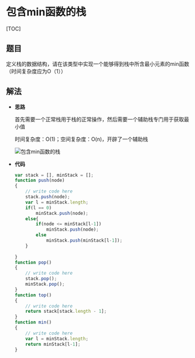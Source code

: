# 包含min函数的栈

[TOC]

## 题目

定义栈的数据结构，请在该类型中实现一个能够得到栈中所含最小元素的min函数（时间复杂度应为O（1））



## 解法

- **思路**

  首先需要一个正常栈用于栈的正常操作，然后需要一个辅助栈专门用于获取最小值

  时间复杂度：O(1)；空间复杂度：O(n)，开辟了一个辅助栈

  ![包含min函数的栈](F:\前端笔记\studyNote\images\包含min函数的栈.png)

- **代码**

  ```javascript
  var stack = [], minStack = [];
  function push(node)
  {
      // write code here
      stack.push(node);
      var l = minStack.length;
      if(l == 0)
          minStack.push(node);
      else{
          if(node <= minStack[l-1])
              minStack.push(node);
          else
              minStack.push(minStack[l-1]);
      }
          
  }
  function pop()
  {
      // write code here
      stack.pop();
      minStack.pop();
  }
  function top()
  {
      // write code here
      return stack[stack.length - 1];
  }
  function min()
  {
      // write code here
      var l = minStack.length;
      return minStack[l-1];
  }
  ```

  